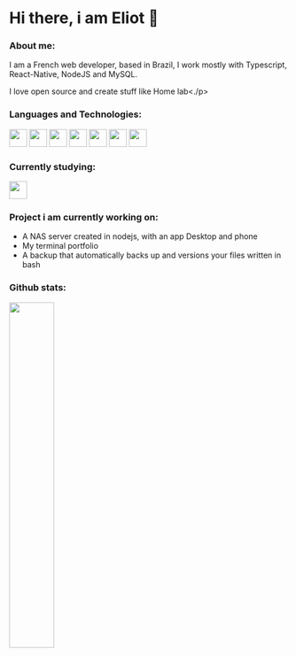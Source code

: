 # Hi there, i am Eliot 👋
 <div>
            <h3>About me:</h3>
            <p>I am a French web developer, based  in Brazil, I work mostly with Typescript, React-Native, NodeJS and MySQL.</p>
            <p>I love open source and create stuff like Home lab<./p>
      <div>     
      </div>
      <div>
            <h3>Languages and Technologies:</h3>
            <img height="32" width="32" src="https://cdn.simpleicons.org/nodedotjs/white" />
            <img height="32" width="32" src="https://cdn.simpleicons.org/typescript/white" />      
            <img height="32" width="32" src="https://cdn.simpleicons.org/javascript/white" />      
            <img height="32" width="32" src="https://cdn.simpleicons.org/react/white" />      
            <img height="32" width="32" src="https://cdn.simpleicons.org/mysql/white" />      
            <img height="32" width="32" src="https://cdn.simpleicons.org/nodedotjs/white" />   
            <img height="32" width="32" src="https://cdn.simpleicons.org/linux/white" />      
      </div>
      <div>
            <h3>Currently studying:</h3>
            <img height="32" width="32" src="https://cdn.simpleicons.org/gnubash/white" />
      </div>
      <div>
            <h3>Project i am currently working on:</h3>
             <ul>
                  <li>A NAS server created in nodejs, with an app Desktop and phone</li>
                  <li>My terminal portfolio</li>
                  <li>A backup that automatically backs up and versions your files written in bash</li>
            </ul> 
      </div>
        <div>
            <h3>Github stats:</h3>
            <img
              width="40%"
              src="https://github-readme-stats.vercel.app/api/top-langs/?username=anuraghazra&layout=compact&theme=tokyonight&exclude_repo=elioteloi,anuraghazra.github.io"
            />
        </div>
    </div>
    
<!--
**elioteloi/elioteloi** is a ✨ _special_ ✨ repository because its `README.md` (this file) appears on your GitHub profile.

Here are some ideas to get you started:

- 🔭 I’m currently working on ...
- 🌱 I’m currently learning ...
- 👯 I’m looking to collaborate on ...
- 🤔 I’m looking for help with ...
- 💬 Ask me about ...
- 📫 How to reach me: ...
- 😄 Pronouns: ...
- ⚡ Fun fact: ...
-->
